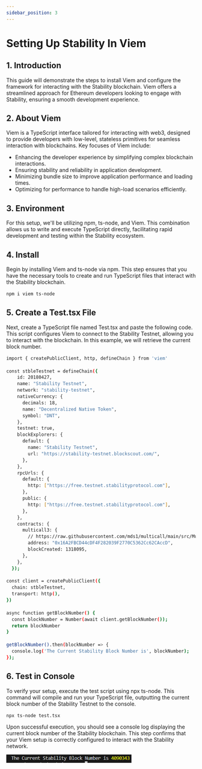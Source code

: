 ```yaml
---
sidebar_position: 3
---
```


# Setting Up Stability In Viem

## 1. Introduction

This guide will demonstrate the steps to install Viem and configure the framework for interacting with the Stability blockchain. Viem offers a streamlined approach for Ethereum developers looking to engage with Stability, ensuring a smooth development experience.

## 2. About Viem

Viem is a TypeScript interface tailored for interacting with web3, designed to provide developers with low-level, stateless primitives for seamless interaction with blockchains. Key focuses of Viem include:

- Enhancing the developer experience by simplifying complex blockchain interactions.
- Ensuring stability and reliability in application development.
- Minimizing bundle size to improve application performance and loading times.
- Optimizing for performance to handle high-load scenarios efficiently.

## 3. Environment

For this setup, we'll be utilizing npm, ts-node, and Viem. This combination allows us to write and execute TypeScript directly, facilitating rapid development and testing within the Stability ecosystem.

## 4. Install 

Begin by installing Viem and ts-node via npm. This step ensures that you have the necessary tools to create and run TypeScript files that interact with the Stability blockchain.

```bash
npm i viem ts-node
```

## 5. Create a Test.tsx File 
Next, create a TypeScript file named Test.tsx and paste the following code. This script configures Viem to connect to the Stability Testnet, allowing you to interact with the blockchain. In this example, we will retrieve the current block number.
```bash
import { createPublicClient, http, defineChain } from 'viem'

const stbleTestnet = defineChain({
    id: 20180427,
    name: "Stability Testnet",
    network: "stability-testnet",
    nativeCurrency: {
      decimals: 18,
      name: "Decentralized Native Token",
      symbol: "DNT",
    },
    testnet: true,
    blockExplorers: {
      default: {
        name: "Stability Testnet",
        url: "https://stability-testnet.blockscout.com/",
      },
    },
    rpcUrls: {
      default: {
        http: ["https://free.testnet.stabilityprotocol.com"],
      },
      public: {
        http: ["https://free.testnet.stabilityprotocol.com"],
      },
    },
    contracts: {
      multicall3: {
        // https://raw.githubusercontent.com/mds1/multicall/main/src/Multicall3.sol
        address: "0x16A2FBCD44cDF4F282039F2770C5362Cc62CAccD",
        blockCreated: 1318095,
      },
    },
  });
 
const client = createPublicClient({ 
  chain: stbleTestnet, 
  transport: http(), 
}) 

async function getBlockNumber() {
  const blockNumber = Number(await client.getBlockNumber());
  return blockNumber
} 

getBlockNumber().then(blockNumber => {
  console.log('The Current Stability Block Number is', blockNumber);
});
```

## 6. Test in Console
To verify your setup, execute the test script using npx ts-node. This command will compile and run your TypeScript file, outputting the current block number of the Stability Testnet to the console.
```bash
npx ts-node test.tsx
```

Upon successful execution, you should see a console log displaying the current block number of the Stability blockchain. This step confirms that your Viem setup is correctly configured to interact with the Stability network.

![Console Return of Block Number](../../static/img/blocknumber.png)
